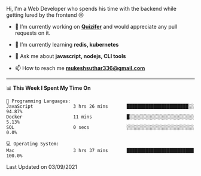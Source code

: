 Hi, I'm a Web Developer who spends his time with the backend while getting lured by the frontend 😜

- 🔭 I’m currently working on **[Quizifer](https://github.com/SutharMukesh/Quizifer/)** and would appreciate any pull requests on it.

- 🌱 I’m currently learning **redis, kubernetes**

- 💬 Ask me about **javascript, nodejs, CLI tools**

- 📫 How to reach me **mukeshsuthar336@gmail.com**

---
<!--START_SECTION:waka-->
📊 **This Week I Spent My Time On** 

```text
💬 Programming Languages: 
JavaScript               3 hrs 26 mins       ███████████████████████░░   94.87% 
Docker                   11 mins             █░░░░░░░░░░░░░░░░░░░░░░░░   5.13% 
SQL                      0 secs              ░░░░░░░░░░░░░░░░░░░░░░░░░   0.0%

💻 Operating System: 
Mac                      3 hrs 37 mins       █████████████████████████   100.0%

```


 Last Updated on 03/09/2021
<!--END_SECTION:waka-->
